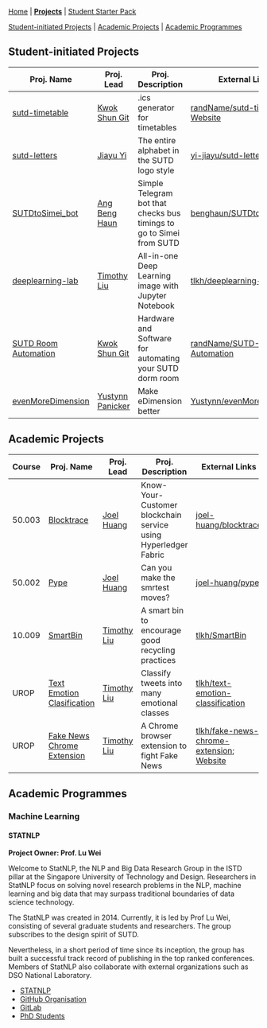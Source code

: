 [Home](https://opensutd.github.io/) | [**Projects**](projects.md) | [Student Starter Pack](starter-pack.md)

[Student-initiated Projects](#student-initiated-projects) | [Academic Projects](#academic-projects) | [Academic Programmes](#academic-programmes)

## Student-initiated Projects

Proj. Name | Proj. Lead | Proj. Description | External Links
---------- | ---------- | ------------------- | --------------
[sutd-timetable](https://github.com/OpenSUTD/sutd-timetable) | [Kwok Shun Git](https://github.com/randName) | .ics generator for timetables | [randName/sutd-timetable](https://github.com/randName/sutd-timetable); [Website](http://sutd-timetable.herokuapp.com/)
[sutd-letters](https://github.com/OpenSUTD/sutd-letters) | [Jiayu Yi](https://github.com/yi-jiayu/) | The entire alphabet in the SUTD logo style | [yi-jiayu/sutd-letters](https://github.com/yi-jiayu/sutd-letters)
[SUTDtoSimei_bot](https://github.com/OpenSUTD/SUTDtoSimei_bot) | [Ang Beng Haun](https://github.com/benghaun) | Simple Telegram bot that checks bus timings to go to Simei from SUTD | [benghaun/SUTDtoSimei_bot](https://github.com/benghaun/SUTDtoSimei_bot)
[deeplearning-lab](https://github.com/OpenSUTD/deeplearning-lab) | [Timothy Liu](https://github.com/tlkh) | All-in-one Deep Learning image with Jupyter Notebook | [tlkh/deeplearning-lab](https://github.com/tlkh/deeplearning-lab)
[SUTD Room Automation](https://github.com/OpenSUTD/SUTD-Room-Automation) | [Kwok Shun Git](https://github.com/randName) | Hardware and Software for automating your SUTD dorm room | [randName/SUTD-Room-Automation](https://github.com/randName/SUTD-Room-Automation)
[evenMoreDimension](https://github.com/OpenSUTD/evenMoreDimension) | [Yustynn Panicker](https://github.com/Yustynn) | Make eDimension better | [Yustynn/evenMoreDimension](https://github.com/Yustynn/evenMoreDimension)

## Academic Projects

Course | Proj. Name | Proj. Lead | Proj. Description | External Links
------ | ---------- | ---------- | ------------------- | --------------
50.003 | [Blocktrace](https://github.com/OpenSUTD/blocktrace) | [Joel Huang](https://github.com/joel-huang) | Know-Your-Customer blockchain service using Hyperledger Fabric | [joel-huang/blocktrace](https://github.com/joel-huang/blocktrace)
50.002 | [Pype](https://github.com/OpenSUTD/pype) | [Joel Huang](https://github.com/joel-huang) | Can you make the smrtest moves? | [joel-huang/pype](https://github.com/joel-huang/pype)
10.009 | [SmartBin](https://github.com/OpenSUTD/SmartBin) | [Timothy Liu](https://github.com/tlkh) | A smart bin to encourage good recycling practices | [tlkh/SmartBin](https://github.com/tlkh/SmartBin)
UROP | [Text Emotion Clasification](https://github.com/OpenSUTD/text-emotion-classification) | [Timothy Liu](https://github.com/tlkh) | Classify tweets into many emotional classes | [tlkh/text-emotion-classification](https://github.com/tlkh/text-emotion-classification)
UROP | [Fake News Chrome Extension](https://github.com/OpenSUTD/fake-news-chrome-extension) | [Timothy Liu](https://github.com/tlkh) | A Chrome browser extension to fight Fake News | [tlkh/fake-news-chrome-extension](https://github.com/tlkh/fake-news-chrome-extension); [Website](https://tlkh.github.io/fake-news-chrome-extension/)


## Academic Programmes

### Machine Learning

#### STATNLP

**Project Owner: Prof. Lu Wei**

Welcome to StatNLP, the NLP and Big Data Research Group in the ISTD pillar at the Singapore University of Technology and Design. Researchers in StatNLP focus on solving novel research problems in the NLP, machine learning and big data that may surpass traditional boundaries of data science technology.

The StatNLP was created in 2014. Currently, it is led by Prof Lu Wei, consisting of several graduate students and researchers. The group subscribes to the design spirit of SUTD.

Nevertheless, in a short period of time since its inception, the group has built a successful track record of publishing in the top ranked conferences. Members of StatNLP also collaborate with external organizations such as DSO National Laboratory.

* [STATNLP](http://www.statnlp.org/)
* [GitHub Organisation](https://github.com/sutd-statnlp)
* [GitLab](https://gitlab.com/sutd_nlp/statnlp-core)
* [PhD Students](https://github.com/SUTDNLP)
